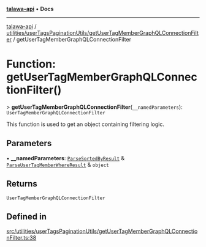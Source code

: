 [**talawa-api**](../../../../README.md) • **Docs**

***

[talawa-api](../../../../modules.md) / [utilities/userTagsPaginationUtils/getUserTagMemberGraphQLConnectionFilter](../README.md) / getUserTagMemberGraphQLConnectionFilter

# Function: getUserTagMemberGraphQLConnectionFilter()

\> **getUserTagMemberGraphQLConnectionFilter**(`__namedParameters`): `UserTagMemberGraphQLConnectionFilter`

This function is used to get an object containing filtering logic.

## Parameters

• **\_\_namedParameters**: [`ParseSortedByResult`](../../parseUserTagSortedBy/type-aliases/ParseSortedByResult.md) & [`ParseUserTagMemberWhereResult`](../../parseUserTagMemberWhere/type-aliases/ParseUserTagMemberWhereResult.md) & `object`

## Returns

`UserTagMemberGraphQLConnectionFilter`

## Defined in

[src/utilities/userTagsPaginationUtils/getUserTagMemberGraphQLConnectionFilter.ts:38](https://github.com/PalisadoesFoundation/talawa-api/blob/bba5d82264abb62b9e358a3d3fe1af18a8a8f6e4/src/utilities/userTagsPaginationUtils/getUserTagMemberGraphQLConnectionFilter.ts#L38)
